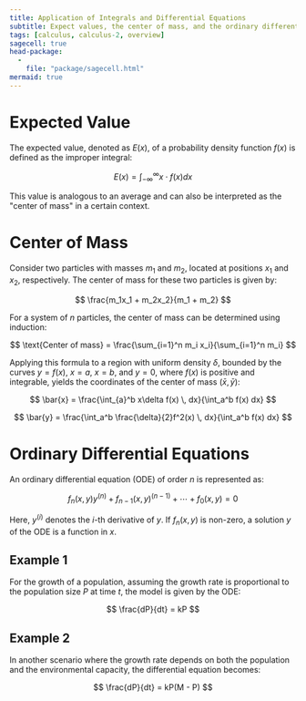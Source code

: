 ```yaml
---
title: Application of Integrals and Differential Equations 
subtitle: Expect values, the center of mass, and the ordinary differential equations 
tags: [calculus, calculus-2, overview]
sagecell: true
head-package:
  -
    file: "package/sagecell.html"
mermaid: true
---
```


# Expected Value

The expected value, denoted as $E(x)$, of a probability density function $f(x)$ is defined as the improper integral:

$$ E(x) = \int_{-\infty}^\infty x \cdot f(x) dx $$

This value is analogous to an average and can also be interpreted as the "center of mass" in a certain context.

# Center of Mass

Consider two particles with masses $m_1$ and $m_2$, located at positions $x_1$ and $x_2$, respectively. The center of mass for these two particles is given by:

$$ \frac{m_1x_1 + m_2x_2}{m_1 + m_2} $$

For a system of $n$ particles, the center of mass can be determined using induction:

$$ \text{Center of mass} = \frac{\sum_{i=1}^n m_i x_i}{\sum_{i=1}^n m_i} $$

Applying this formula to a region with uniform density $\delta$, bounded by the curves $y = f(x)$, $x = a$, $x = b$, and $y = 0$, where $f(x)$ is positive and integrable, yields the coordinates of the center of mass $(\bar{x}, \bar{y})$:

$$ \bar{x} = \frac{\int_{a}^b x\delta f(x) \, dx}{\int_a^b f(x) dx} $$

$$ \bar{y} = \frac{\int_a^b \frac{\delta}{2}f^2(x) \, dx}{\int_a^b f(x) dx} $$

# Ordinary Differential Equations

An ordinary differential equation (ODE) of order $n$ is represented as:

$$ f_n(x,y) y^{(n)} + f_{n-1}(x,y)^{(n-1)} + \cdots + f_0(x,y) = 0 $$

Here, $y^{(i)}$ denotes the $i$-th derivative of $y$. If $f_n(x,y)$ is non-zero, a solution $y$ of the ODE is a function in $x$.

## Example 1

For the growth of a population, assuming the growth rate is proportional to the population size $P$ at time $t$, the model is given by the ODE:

$$ \frac{dP}{dt} = kP $$

## Example 2

In another scenario where the growth rate depends on both the population and the environmental capacity, the differential equation becomes:

$$ \frac{dP}{dt} = kP(M - P) $$